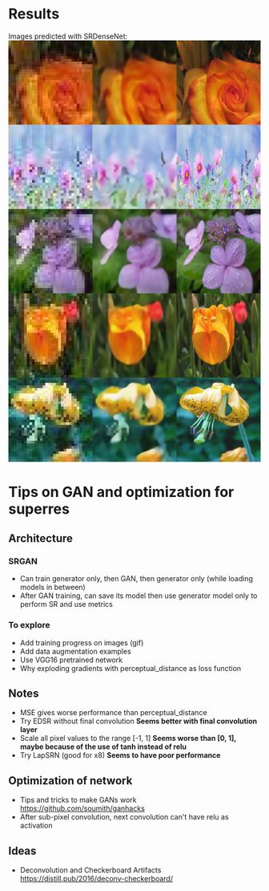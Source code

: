 # Results
Images predicted with SRDenseNet:
![image](srdensenet_sample_test_reshaped.jpg )

# Tips on GAN and optimization for superres
## Architecture
### SRGAN
- Can train generator only, then GAN, then generator only (while loading models in between)
- After GAN training, can save its model then use generator model only to perform SR and use metrics

### To explore
- Add training progress on images (gif)
- Add data augmentation examples
- Use VGG16 pretrained network
- Why exploding gradients with perceptual_distance as loss function

## Notes
- MSE gives worse performance than perceptual_distance
- Try EDSR without final convolution **Seems better with final convolution layer**
- Scale all pixel values to the range [-1, 1] **Seems worse than [0, 1], maybe because of the use of tanh instead of relu**
- Try LapSRN (good for x8) **Seems to have poor performance**

## Optimization of network
- Tips and tricks to make GANs work https://github.com/soumith/ganhacks
- After sub-pixel convolution, next convolution can't have relu as activation

## Ideas
- Deconvolution and Checkerboard Artifacts https://distill.pub/2016/deconv-checkerboard/
